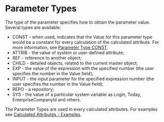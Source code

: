 # Parameter Types

The type of the parameter specifies how to obtain the parameter value. Several types are available:

- CONST - when used, indicates that the Value for this parameter type would be a constant for every calculation of the calculated attribute. For more  information, see [Parameter Type CONST](ParameterTypeCONST.md).
- ATTRIB - the value of system or user-defined attribute;
- REF - reference to another object;
- CHILD - detailed objects, related to the current master object;
- EXP - the value of the expression with the specified number (the user specifies the number in the Value field);
- INPUT - the input parameter for the specified expression number (the user specifies the number in the Value field);
- REPO - a repository;
- SYS - the value of a particular system variable as Login, Today, EnterpriseCompanyId and others.

The Parameter Types are used in every calculated attributes. For examples see [Calculated Attributes - Examples](~/examples/overview.md).
